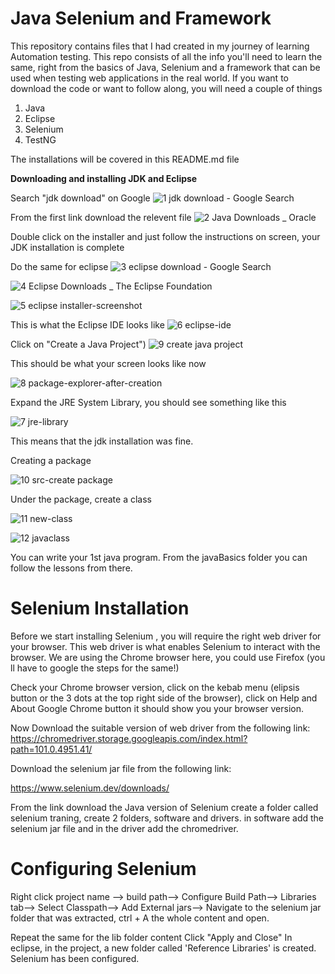# Java Selenium and Framework

This repository contains files that I had created in my journey of learning Automation testing. This repo consists of all the info you'll need to learn the same, right from the basics of Java, Selenium and a framework that can be used when testing web applications in the real world.
If you want to download the code or want to follow along, you will need a couple of things
1. Java
2. Eclipse
3. Selenium
4. TestNG

The installations will be covered in this README.md file


**Downloading and installing JDK and Eclipse**

Search "jdk download" on Google
![1 jdk download - Google Search](https://user-images.githubusercontent.com/107812846/179020989-6044f7d2-5825-416c-9859-4d6193638208.png)

From the first link download the relevent file
![2 Java Downloads _ Oracle](https://user-images.githubusercontent.com/107812846/179021374-341dde66-01d3-45f0-963c-09cdcfd05f8a.png)

Double click on the installer and just follow the instructions on screen, your JDK installation is complete


Do the same for eclipse
![3 eclipse download - Google Search](https://user-images.githubusercontent.com/107812846/179021450-36877703-149a-431e-8995-d1ae112933ec.png)

![4 Eclipse Downloads _ The Eclipse Foundation](https://user-images.githubusercontent.com/107812846/179021458-78d20600-21f1-4a8b-abb6-3e512673ebc0.png)

![5 eclipse installer-screenshot](https://user-images.githubusercontent.com/107812846/179021718-18eb5c59-aeee-4210-98e5-84e9b7144e31.png)

This is what the Eclipse IDE looks like
![6 eclipse-ide](https://user-images.githubusercontent.com/107812846/179022151-c9f07728-a57c-4636-a805-05386c0acaca.png)

Click on "Create a Java Project") 
![9 create java project](https://user-images.githubusercontent.com/107812846/179022188-76926eb8-5926-483d-a3d6-a7ce7de96bb3.png)

This should be what your screen looks like now

![8 package-explorer-after-creation](https://user-images.githubusercontent.com/107812846/179023236-335a0fc9-2ec4-4c58-8bd3-6d93568a6438.png)


Expand the JRE System Library, you should see something like this

![7 jre-library](https://user-images.githubusercontent.com/107812846/179022992-f91d094a-90b6-4a0e-876d-adbc82aaa738.png)

This means that the jdk installation was fine.

Creating a package

![10 src-create package](https://user-images.githubusercontent.com/107812846/179023315-76fb2cc5-11f0-494b-b75d-9efcd0ce216e.png)

Under the package, create a class

![11 new-class](https://user-images.githubusercontent.com/107812846/179023552-958c0ec4-013c-4a4e-8a11-a6493ef511c5.png)

![12 javaclass](https://user-images.githubusercontent.com/107812846/179023588-10f80ef5-1f6e-409b-a816-b7be82f382d7.png)

You can write your 1st java program. From the javaBasics folder you can follow the lessons from there.


# Selenium Installation

Before we start installing Selenium , you will require the right web driver for your browser. This web driver is what enables Selenium to interact with the browser. We are using the Chrome browser here, you could use Firefox (you ll have to google the steps for the same!)

Check your Chrome browser version, click on the kebab menu (elipsis button or the 3 dots at the top right side of the browser), click on Help and About Google Chrome button it should show you your browser version.

Now Download the suitable version of web driver from the following link:
https://chromedriver.storage.googleapis.com/index.html?path=101.0.4951.41/


Download the selenium jar file from the following link:

https://www.selenium.dev/downloads/

From the link download the Java version of Selenium
create a folder called selenium traning, create 2 folders, software and drivers. in software add the selenium jar file and in the driver add the chromedriver. 


# Configuring Selenium

Right click project name --> build path--> Configure Build Path--> Libraries tab--> Select Classpath--> Add External jars--> Navigate to the selenium jar folder that was extracted, ctrl + A the whole content and open.

Repeat the same for the lib folder content
Click "Apply and Close"
In eclipse, in the project, a new folder called 'Reference Libraries' is created.
Selenium has been configured.


